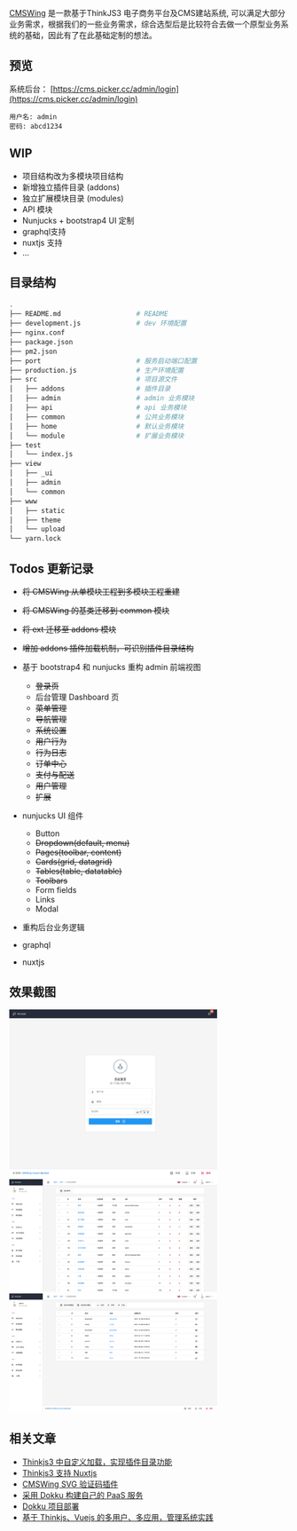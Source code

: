 [CMSWing](https://github.com/arterli/CmsWing) 是一款基于ThinkJS3 电子商务平台及CMS建站系统, 可以满足大部分业务需求，根据我们的一些业务需求，综合选型后是比较符合去做一个原型业务系统的基础，因此有了在此基础定制的想法。

## 预览

系统后台：
[https://cms.picker.cc/admin/login](https://cms.picker.cc/admin/login)
    
    用户名: admin
    密码: abcd1234

## WIP

- 项目结构改为多模块项目结构
- 新增独立插件目录 (addons)
- 独立扩展模块目录 (modules)
- API 模块
- Nunjucks + bootstrap4 UI 定制
- graphql支持
- nuxtjs 支持
- ...

## 目录结构 
```bash
.
├── README.md                   # README
├── development.js              # dev 环境配置
├── nginx.conf
├── package.json
├── pm2.json
├── port                        # 服务启动端口配置
├── production.js               # 生产环境配置
├── src                         # 项目源文件
│   ├── addons                  # 插件目录
│   ├── admin                   # admin 业务模块
│   ├── api                     # api 业务模块
│   ├── common                  # 公共业务模块
│   ├── home                    # 默认业务模块
│   └── module                  # 扩展业务模块
├── test
│   └── index.js
├── view
│   ├── _ui
│   ├── admin
│   └── common
├── www
│   ├── static
│   ├── theme
│   └── upload
└── yarn.lock

```

## Todos 更新记录

- ~~将 CMSWing 从单模块工程到多模块工程重建~~
- ~~将 CMSWing 的基类迁移到 common 模块~~
- ~~将 ext 迁移至 addons 模块~~
- ~~增加 addons 插件加载机制，可识别插件目录结构~~
- 基于 bootstrap4 和 nunjucks 重构 admin 前端视图
    - ~~登录页~~
    - 后台管理 Dashboard 页
    - ~~菜单管理~~
    - ~~导航管理~~
    - ~~系统设置~~
    - ~~用户行为~~
    - ~~行为日志~~
    - ~~订单中心~~
    - ~~支付与配送~~
    - ~~用户管理~~
    - ~~扩展~~
- nunjucks UI 组件
    - Button
    - ~~Dropdown(default, menu)~~
    - ~~Pages(toolbar, content)~~
    - ~~Cards(grid, datagrid)~~
    - ~~Tables(table, datatable)~~
    - ~~Toolbars~~
    - Form fields
    - Links
    - Modal
    
- 重构后台业务逻辑
- graphql
- nuxtjs

## 效果截图
<img src="https://github.com/baisheng/cmswing-custom/blob/master/screenshot/user_login.png?raw=true" width="375">
<img src="https://github.com/baisheng/cmswing-custom/blob/master/screenshot/admin_menu_index.png?raw=true" width="375">
<img src="https://github.com/baisheng/cmswing-custom/blob/master/screenshot/admin_model_index.png?raw=true" width="375">


## 相关文章
- [Thinkjs3 中自定义加载，实现插件目录功能](https://www.jianshu.com/p/df9346a1d0bb)
- [Thinkjs3 支持 Nuxtjs](https://www.jianshu.com/p/16feed3a5715)
- [CMSWing SVG 验证码插件](https://github.com/baisheng/cmswing-ext-captcha)
- [采用 Dokku 构建自己的 PaaS 服务](https://www.jianshu.com/p/476cb3b8a64d)
- [Dokku 项目部署](https://www.jianshu.com/p/f5951d860446)
- [基于 Thinkjs、Vuejs 的多用户、多应用，管理系统实践](https://www.jianshu.com/p/150cab22ff27)
